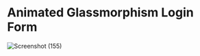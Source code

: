 # Animated Glassmorphism Login Form
 
![Screenshot (155)](https://user-images.githubusercontent.com/62172250/222789915-8f06dba8-7db5-4dcc-b078-6246f4deca92.png)
